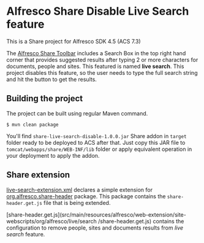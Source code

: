 # Alfresco Share Disable Live Search feature

This is a Share project for Alfresco SDK 4.5 (ACS 7.3)

The [Alfresco Share Toolbar](https://docs.alfresco.com/content-services/latest/using/share/#alfresco-share-toolbar) includes a Search Box in the top right hand corner that provides suggested results after typing 2 or more characters for documents, people and sites. This featured is named **live search**. This project disables this feature, so the user needs to type the full search string and hit the button to get the results.

## Building the project

The project can be built using regular Maven command.

```
$ mvn clean package
```

You'll find `share-live-search-disable-1.0.0.jar` Share addon in `target` folder ready to be deployed to ACS after that. Just copy this JAR file to `tomcat/webapps/share/WEB-INF/lib` folder or apply equivalent operation in your deployment to apply the addon.

## Share extension

[live-search-extension.xml](src/main/resources/alfresco/web-extension/site-data/extensions/live-search-extension.xml) declares a simple extension for [org.alfresco.share-header](https://github.com/Alfresco/alfresco-community-share/tree/release/7.3.1/share/src/main/resources/alfresco/site-webscripts/org/alfresco/share/header) package. This package contains the `share-header.get.js` file that is being extended.

[share-header.get.js](src/main/resources/alfresco/web-extension/site-webscripts/org/alfresco/live/search
/share-header.get.js) contains the configuration to remove people, sites and documents results from *live search* feature.
